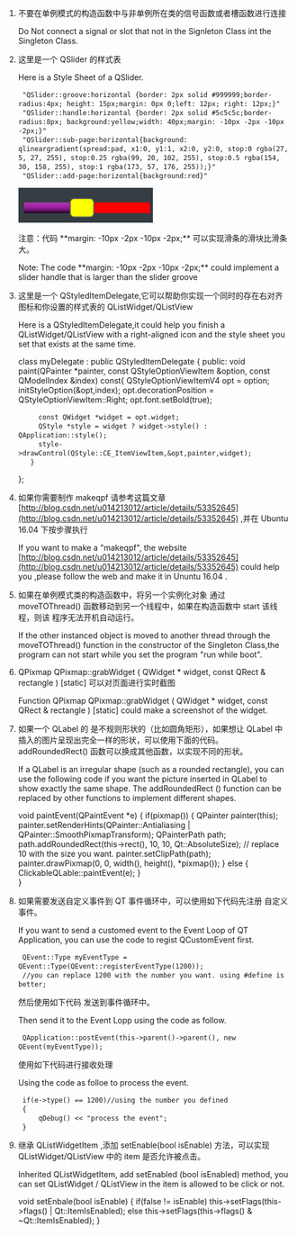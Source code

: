 1. 不要在单例模式的构造函数中与非单例所在类的信号函数或者槽函数进行连接<p> Do Not connect a signal or slot that not in the Signleton Class int the Singleton Class.<p>

2. 这里是一个 QSlider 的样式表<p>Here is a Style Sheet of a QSlider.<p>

        "QSlider::groove:horizontal {border: 2px solid #999999;border-radius:4px; height: 15px;margin: 0px 0;left: 12px; right: 12px;}"
        "QSlider::handle:horizontal {border: 2px solid #5c5c5c;border-radius:8px; background:yellow;width: 40px;margin: -10px -2px -10px -2px;}"
        "QSlider::sub-page:horizontal{background: qlineargradient(spread:pad, x1:0, y1:1, x2:0, y2:0, stop:0 rgba(27, 5, 27, 255), stop:0.25 rgba(99, 20, 102, 255), stop:0.5 rgba(154, 30, 158, 255), stop:1 rgba(173, 57, 176, 255));}"
        "QSlider::add-page:horizontal{background:red}"
	 ![QSlider](image/QSliderStyleSheet.png)<p>
	<p>注意：代码 **margin: -10px -2px -10px -2px;** 可以实现滑条的滑块比滑条大。
	<p>Note: The code **margin: -10px -2px -10px -2px;** could implement a slider handle that is larger than the slider groove

3. 这里是一个 QStyledItemDelegate,它可以帮助你实现一个同时的存在右对齐图标和你设置的样式表的 QListWidget/QListView <p>Here is a QStyledItemDelegate,it could help you finish a QListWidget/QListView with a right-aligned icon and the style sheet you set that exists at the same time.
	
	class myDelegate : public QStyledItemDelegate
	{
		public:
		void paint(QPainter *painter, const QStyleOptionViewItem &option, const QModelIndex &index) const{
			QStyleOptionViewItemV4 opt = option;
		    initStyleOption(&opt,index);
		    opt.decorationPosition = QStyleOptionViewItem::Right;
		    opt.font.setBold(true);
    
		    const QWidget *widget = opt.widget;
		    QStyle *style = widget ? widget->style() : QApplication::style();
		    style->drawControl(QStyle::CE_ItemViewItem,&opt,painter,widget);
		  }
	};
	
4. 如果你需要制作 makeqpf 请参考这篇文章 [http://blog.csdn.net/u014213012/article/details/53352645](http://blog.csdn.net/u014213012/article/details/53352645) ,并在 Ubuntu 16.04 下按步骤执行 <p>If you want to make a "makeqpf", the website  [http://blog.csdn.net/u014213012/article/details/53352645](http://blog.csdn.net/u014213012/article/details/53352645) could help you ,please follow the web and make it in Ununtu 16.04 .<p>

5. 如果在单例模式类的构造函数中，将另一个实例化对象 通过 moveTOThread() 函数移动到另一个线程中，如果在构造函数中 start 该线程，则该 程序无法开机自动运行。<p> If the other instanced object is moved to another thread through the moveTOThread() function in the constructor of the Singleton Class,the program can not start while you set the program "run while boot".

6. QPixmap QPixmap::grabWidget ( QWidget * widget, const QRect & rectangle ) [static] 可以对页面进行实时截图<p>Function QPixmap QPixmap::grabWidget ( QWidget * widget, const QRect & rectangle ) [static] could make a screenshot of the widget.

7. 如果一个 QLabel 的 是不规则形状的（比如圆角矩形），如果想让 QLabel 中插入的图片呈现出完全一样的形状，可以使用下面的代码。addRoundedRect() 函数可以换成其他函数，以实现不同的形状。<p>If a QLabel is an irregular shape (such as a rounded rectangle), you can use the following code if you want the picture inserted in QLabel to show exactly the same shape. The addRoundedRect () function can be replaced by other functions to implement different shapes.

	void paintEvent(QPaintEvent *e)
	{
		if(pixmap())
		{
			QPainter painter(this);
			painter.setRenderHints(QPainter::Antialiasing | QPainter::SmoothPixmapTransform);
			QPainterPath path;
			path.addRoundedRect(this->rect(), 10, 10, Qt::AbsoluteSize);
			// replace 10 with the size you want.
			painter.setClipPath(path);
			painter.drawPixmap(0, 0, width(), height(), *pixmap());
		}
		else
		{
			 ClickableQLable::paintEvent(e);
		}     
	}
	
8. 如果需要发送自定义事件到 QT 事件循环中，可以使用如下代码先注册 自定义事件。<p>If you want to send a customed event to the Event Loop of QT Application, you can use the code to regist QCustomEvent first.<p>

		QEvent::Type myEventType = QEvent::Type(QEvent::registerEventType(1200));
		//you can replace 1200 with the number you want. using #define is better;
		
    <p>然后使用如下代码 发送到事件循环中。<p> Then send it to the Event Lopp using the code as follow.<p>
	
		QApplication::postEvent(this->parent()->parent(), new QEvent(myEventType));	
	<p>使用如下代码进行接收处理<p> Using the code as folloe to process the event.<p>
		
		if(e->type() == 1200)//using the number you defined
		{
			qDebug() << "process the event";
		}
	
	
9. 继承 QListWidgetItem ,添加 setEnable(bool isEnable) 方法，可以实现 QListWidget/QListView 中的 item 是否允许被点击。<p>Inherited QListWidgetItem, add setEnabled (bool isEnabled) method, you can set QListWidget / QListView in the item is allowed to be click or not.

	void setEnbale(bool isEnable)
	{
	    if(false != isEnable)
	        this->setFlags(this->flags() | Qt::ItemIsEnabled);
	    else
	        this->setFlags(this->flags() & ~Qt::ItemIsEnabled);
	}

